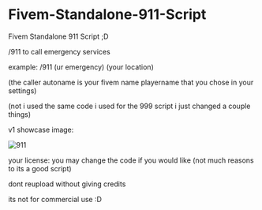 # Fivem-Standalone-911-Script
Fivem Standalone 911 Script ;D




/911 to call emergency services

example:
/911 (ur emergency) (your location)

(the caller autoname is your fivem name playername that you chose in your settings)





(not i used the same code i used for the 999 script i just changed a couple things)




v1 showcase image:




![911](https://user-images.githubusercontent.com/122513007/233723938-8ebe7473-d984-44f4-b2c4-696697881972.JPG)

your license:
you may change the code if you would like (not much reasons to its a good script)

dont reupload without giving credits

its not for commercial use :D
